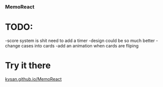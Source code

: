 ### MemoReact

# TODO:

-score system is shit need to add a timer
-design could be so much better
-change cases into cards
-add an animation when cards are fliping

# Try it there

[kysan.github.io/MemoReact](https://kysan.github.io/MemoReact/)
